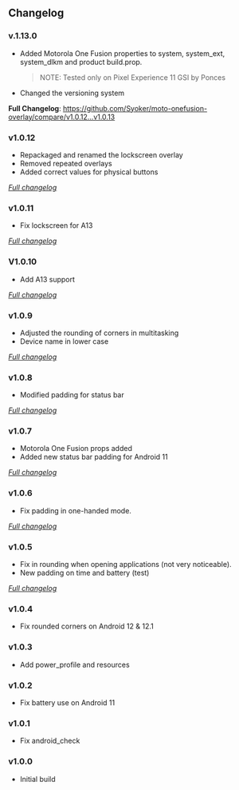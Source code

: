 ## Changelog

### v.1.13.0

- Added Motorola One Fusion properties to system, system_ext, system_dlkm and product build.prop.
  > NOTE: Tested only on Pixel Experience 11 GSI by Ponces
- Changed the versioning system

**Full Changelog**: https://github.com/Syoker/moto-onefusion-overlay/compare/v1.0.12...v1.0.13

### v1.0.12

- Repackaged and renamed the lockscreen overlay
- Removed repeated overlays
- Added correct values for physical buttons

[_Full changelog_](https://github.com/Syoker/moto-onefusion-overlay/compare/v1.0.11...v1.0.12)

### v1.0.11

- Fix lockscreen for A13

[_Full changelog_](https://github.com/Syoker/moto-onefusion-overlay/compare/v1.0.10...v1.0.11)

### V1.0.10

- Add A13 support

[_Full changelog_](https://github.com/Syoker/moto-onefusion-overlay/compare/v1.0.9...v1.0.10)

### v1.0.9

- Adjusted the rounding of corners in multitasking
- Device name in lower case

[_Full changelog_](https://github.com/Syoker/moto-onefusion-overlay/compare/v1.0.8...v1.0.9)

### v1.0.8

- Modified padding for status bar

[_Full changelog_](https://github.com/Syoker/moto-onefusion-overlay/compare/v1.0.7...v1.0.8)

### v1.0.7

- Motorola One Fusion props added
- Added new status bar padding for Android 11

[_Full changelog_](https://github.com/Syoker/moto-onefusion-overlay/compare/v1.0.6...v1.0.7)

### v1.0.6

- Fix padding in one-handed mode.

[_Full changelog_](https://github.com/Syoker/moto-onefusion-overlay/compare/v1.0.5...v1.0.6)

### v1.0.5

- Fix in rounding when opening applications (not very noticeable).
- New padding on time and battery (test)

[_Full changelog_](https://github.com/Syoker/moto-onefusion-overlay/compare/v1.0.4...v1.0.5)

### v1.0.4

- Fix rounded corners on Android 12 & 12.1

### v1.0.3

- Add power_profile and resources

### v1.0.2

- Fix battery use on Android 11

### v1.0.1

- Fix android_check

### v1.0.0

- Initial build
